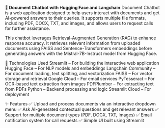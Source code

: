 **📄 Document Chatbot with Hugging Face and Langchain**
Document Chatbot is a web application designed to help users interact with documents and get AI-powered answers to their queries.
It supports multiple file formats, including PDF, DOCX, TXT, and images, and allows users to request calls for further assistance.

This chatbot leverages Retrieval-Augmented Generation (RAG) to enhance response accuracy. It retrieves relevant information from uploaded documents using FAISS and Sentence-Transformers embeddings before generating answers with the Mistral-7B-Instruct model from Hugging Face.

🚀 Technologies Used
Streamlit – For building the interactive web application
Hugging Face – For NLP models and embeddings
Langchain Community – For document loading, text splitting, and vectorization
FAISS – For vector storage and retrieval
Google Cloud – For email services
PyTesseract – For OCR-based text extraction from images
PDFPlumber – For extracting text from PDFs
Python – Backend processing and logic
Streamlit Cloud – For deployment

✨ Features
✅ Upload and process documents via an interactive dropdown menu
✅ Ask AI-generated contextual questions and get relevant answers
✅ Support for multiple document types (PDF, DOCX, TXT, Images)
✅ Email notification system for call requests
✅ Simple UI built using Streamlit
